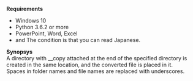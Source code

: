 **Requirements**  
- Windows 10  
- Python 3.6.2 or more  
- PowerPoint, Word, Excel
- and The condition is that you can read Japanese.
  
**Synopsys**  
A directory with __copy attached at the end of the specified directory is created in the same location, and the converted file is placed in it.  
Spaces in folder names and file names are replaced with underscores.
